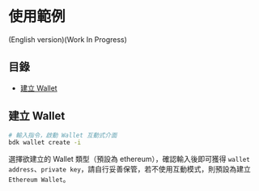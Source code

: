 # 使用範例
(English version)(Work In Progress)

## 目錄
- [建立 Wallet](#建立-wallet)

## 建立 Wallet

```bash
# 輸入指令，啟動 Wallet 互動式介面
bdk wallet create -i
```

選擇欲建立的 Wallet 類型（預設為 ethereum），確認輸入後即可獲得 `wallet address`、`private key`，請自行妥善保管，若不使用互動模式，則預設為建立 `Ethereum Wallet`。
